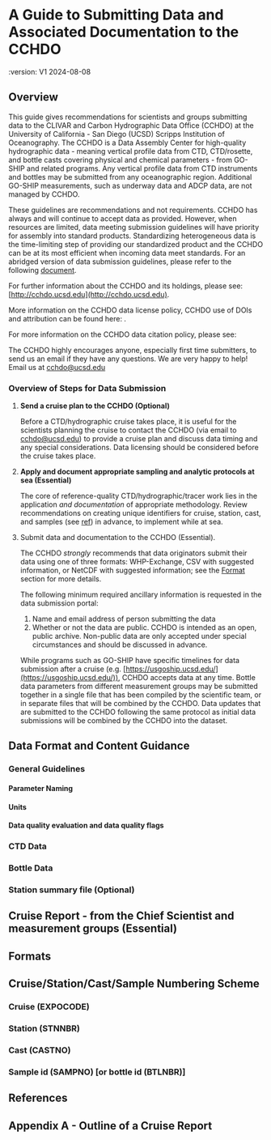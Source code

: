 # A Guide to Submitting Data and Associated Documentation to the CCHDO

:version: V1 2024-08-08

## Overview
This guide gives recommendations for scientists and groups submitting data to the CLIVAR and Carbon Hydrographic Data Office (CCHDO) at the University of California - San Diego (UCSD) Scripps Institution of Oceanography.
The CCHDO is a Data Assembly Center for high-quality hydrographic data - meaning vertical profile data from CTD, CTD/rosette, and bottle casts covering physical and chemical parameters - from GO-SHIP and related programs.
Any vertical profile data from CTD instruments and bottles may be submitted from any oceanographic region.
Additional GO-SHIP measurements, such as underway data and ADCP data, are not managed by CCHDO. 

These guidelines are recommendations and not requirements.
CCHDO has always and will continue to accept data as provided.
However, when resources are limited, data meeting submission guidelines will have priority for assembly into standard products.
Standardizing heterogeneous data is the time-limiting step of providing our standardized product and the CCHDO can be at its most efficient when incoming data meet standards.
For an abridged version of data submission guidelines, please refer to the following [document][submission_summary].

For further information about the CCHDO and its holdings, please see: [http://cchdo.ucsd.edu](http://cchdo.ucsd.edu). 

More information on the CCHDO data license policy, CCHDO use of DOIs and attribution can be found here: [](../policies/licencing).

For more information on the CCHDO data citation policy, please see: [](../policies/citation)

The CCHDO highly encourages anyone, especially first time submitters, to send us an email if they have any questions. We are very happy to help! Email us at [cchdo@ucsd.edu][cchdo_email]

### Overview of  Steps for Data Submission

1. **Send a cruise plan to the CCHDO (Optional)**

   Before a CTD/hydrographic cruise takes place, it is useful for the scientists planning the cruise to contact the CCHDO (via email to [cchdo@ucsd.edu][cchdo_email]) to provide a cruise plan and discuss data timing and any special considerations.
   Data licensing should be considered before the cruise takes place. 
1. **Apply and document appropriate sampling and analytic protocols at sea (Essential)**

   The core of reference-quality CTD/hydrographic/tracer work lies in the application *and documentation* of appropriate methodology. Review recommendations on creating unique identifiers for cruise, station, cast, and samples (see [ref](todo_ref)) in advance, to implement while at sea.

1. Submit data and documentation to the CCHDO (Essential).

   The CCHDO *strongly* recommends that data originators submit their data using one of three formats: WHP-Exchange, CSV with suggested information, or NetCDF with suggested information; see the [Format](todo_ref) section for more details.

   The following minimum required ancillary information is requested in the data submission portal:

   1. Name and email address of person submitting the data
   2. Whether or not the data are public. CCHDO is intended as an open, public archive.
      Non-public data are only accepted under special circumstances and should be discussed in advance. 

   While programs such as GO-SHIP have specific timelines for data submission after a cruise (e.g. [https://usgoship.ucsd.edu/](https://usgoship.ucsd.edu/)), CCHDO accepts data at any time.
   Bottle data parameters from different measurement groups may be submitted together in a single file that has been compiled by the scientific team, or in separate files that will be combined by the CCHDO.
   Data updates that are submitted to the CCHDO following the same protocol as initial data submissions will be combined by the CCHDO into the dataset.

## Data Format and Content Guidance

### General Guidelines

#### Parameter Naming

#### Units

#### Data quality evaluation and data quality flags

### CTD Data

### Bottle Data

### Station summary file (Optional)

## Cruise Report - from the Chief Scientist and measurement groups (Essential)

## Formats

## Cruise/Station/Cast/Sample Numbering Scheme

### Cruise (EXPOCODE)

### Station (STNNBR)

### Cast (CASTNO)

### Sample id (SAMPNO) [or bottle id (BTLNBR)]

## References

## Appendix A - Outline of a Cruise Report


[submission_summary]: submission
[cchdo_email]: mailto:cchdo@ucsd.edu